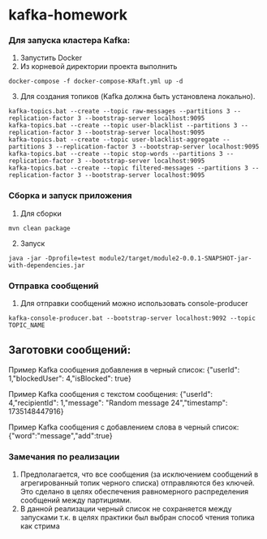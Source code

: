 # kafka-homework
### Для запуска кластера Kafka:
1. Запустить Docker
2. Из корневой директории проекта выполнить
```shell
docker-compose -f docker-compose-KRaft.yml up -d
```
3. Для создания топиков (Kafka должна быть установлена локально).
```shell
kafka-topics.bat --create --topic raw-messages --partitions 3 --replication-factor 3 --bootstrap-server localhost:9095
kafka-topics.bat --create --topic user-blacklist --partitions 3 --replication-factor 3 --bootstrap-server localhost:9095
kafka-topics.bat --create --topic user-blacklist-aggregate --partitions 3 --replication-factor 3 --bootstrap-server localhost:9095
kafka-topics.bat --create --topic stop-words --partitions 3 --replication-factor 3 --bootstrap-server localhost:9095
kafka-topics.bat --create --topic filtered-messages --partitions 3 --replication-factor 3 --bootstrap-server localhost:9095
```

### Сборка и запуск приложения
1. Для сборки
```shell
mvn clean package
```
2. Запуск
```shell
java -jar -Dprofile=test module2/target/module2-0.0.1-SNAPSHOT-jar-with-dependencies.jar
```

### Отправка сообщений
1. Для отправки сообщений можно использовать console-producer
```shell
kafka-console-producer.bat --bootstrap-server localhost:9092 --topic TOPIC_NAME
```
## Заготовки сообщений:
Пример Kafka сообщения добавления в черный список:
{"userId": 1,"blockedUser": 4,"isBlocked": true}

Пример Kafka сообщения с текстом сообщения:
{"userId": 4,"recipientId": 1,"message": "Random message 24","timestamp": 1735148447916}

Пример Kafka сообщения с добавлением слова в черный список:
{"word":"message","add":true}

### Замечания по реализации
1. Предполагается, что все сообщения (за исключением сообщений в агрегированный топик черного списка) отправляются без ключей. 
Это сделано в целях обеспечения равномерного распределения сообщений между партициями.
2. В данной реализации черный список не сохраняется между запусками т.к. в целях практики был выбран способ чтения топика как стрима
